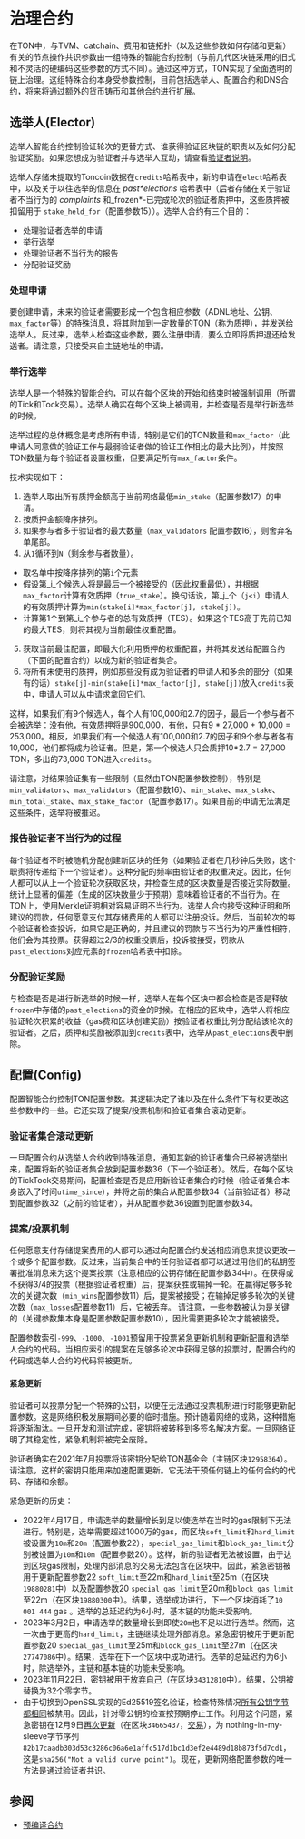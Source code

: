 # 治理合约

在TON中，与TVM、catchain、费用和链拓扑（以及这些参数如何存储和更新）有关的节点操作共识参数由一组特殊的智能合约控制（与前几代区块链采用的旧式和不灵活的硬编码这些参数的方式不同）。通过这种方式，TON实现了全面透明的链上治理。这组特殊合约本身受参数控制，目前包括选举人、配置合约和DNS合约，将来将通过额外的货币铸币和其他合约进行扩展。

## 选举人(Elector)

选举人智能合约控制验证轮次的更替方式、谁获得验证区块链的职责以及如何分配验证奖励。如果您想成为验证者并与选举人互动，请查看[验证者说明](https://ton.org/validator)。

选举人存储未提取的Toncoin数据在`credits`哈希表中，新的申请在`elect`哈希表中，以及关于以往选举的信息在 *past\*elections* 哈希表中（后者存储在关于验证者不当行为的 *complaints* 和_frozen*-已完成轮次的验证者质押中，这些质押被扣留用于 `stake_held_for`（配置参数15））。选举人合约有三个目的：

- 处理验证者选举的申请
- 举行选举
- 处理验证者不当行为的报告
- 分配验证奖励

### 处理申请

要创建申请，未来的验证者需要形成一个包含相应参数（ADNL地址、公钥、`max_factor`等）的特殊消息，将其附加到一定数量的TON（称为质押），并发送给选举人。反过来，选举人检查这些参数，要么注册申请，要么立即将质押退还给发送者。请注意，只接受来自主链地址的申请。

### 举行选举

选举人是一个特殊的智能合约，可以在每个区块的开始和结束时被强制调用（所谓的Tick和Tock交易）。选举人确实在每个区块上被调用，并检查是否是举行新选举的时候。

选举过程的总体概念是考虑所有申请，特别是它们的TON数量和`max_factor`（此申请人同意做的验证工作与最弱验证者做的验证工作相比的最大比例），并按照TON数量为每个验证者设置权重，但要满足所有`max_factor`条件。

技术实现如下：

1. 选举人取出所有质押金额高于当前网络最低`min_stake`（配置参数17）的申请。
2. 按质押金额降序排列。
3. 如果参与者多于验证者的最大数量（`max_validators` 配置参数16），则舍弃名单尾部。
4. 从`1`循环到`N`（剩余参与者数量）。

- 取名单中按降序排列的第`i`个元素
- 假设第_i_个候选人将是最后一个被接受的（因此权重最低），并根据`max_factor`计算有效质押（`true_stake`）。换句话说，第_j_个（`j<i`）申请人的有效质押计算为`min(stake[i]*max_factor[j], stake[j])`。
- 计算第1个到第_i_个参与者的总有效质押（TES）。如果这个TES高于先前已知的最大TES，则将其视为当前最佳权重配置。

5. 获取当前最佳配置，即最大化利用质押的权重配置，并将其发送给配置合约（下面的配置合约）以成为新的验证者集合。
6. 将所有未使用的质押，例如那些没有成为验证者的申请人和多余的部分（如果有的话）`stake[j]-min(stake[i]*max_factor[j], stake[j])`放入`credits`表中，申请人可以从中请求拿回它们。

这样，如果我们有9个候选人，每个人有100,000和2.7的因子，最后一个参与者不会被选举：没有他，有效质押将是900,000，有他，只有9 \* 27,000 + 10,000 = 253,000。相反，如果我们有一个候选人有100,000和2.7的因子和9个参与者各有10,000，他们都将成为验证者。但是，第一个候选人只会质押10\*2.7 = 27,000 TON，多出的73,000 TON进入`credits`。

请注意，对结果验证集有一些限制（显然由TON配置参数控制），特别是`min_validators`、`max_validators`（配置参数16）、`min_stake`、`max_stake`、`min_total_stake`、`max_stake_factor`（配置参数17）。如果目前的申请无法满足这些条件，选举将被推迟。

### 报告验证者不当行为的过程

每个验证者不时被随机分配创建新区块的任务（如果验证者在几秒钟后失败，这个职责将传递给下一个验证者）。这种分配的频率由验证者的权重决定。因此，任何人都可以从上一个验证轮次获取区块，并检查生成的区块数量是否接近实际数量。统计上显著的偏差（生成的区块数量少于预期）意味着验证者的不当行为。在TON上，使用Merkle证明相对容易证明不当行为。选举人合约接受这种证明和所建议的罚款，任何愿意支付其存储费用的人都可以注册投诉。然后，当前轮次的每个验证者检查投诉，如果它是正确的，并且建议的罚款与不当行为的严重性相符，他们会为其投票。获得超过2/3的权重投票后，投诉被接受，罚款从`past_elections`对应元素的`frozen`哈希表中扣除。

### 分配验证奖励

与检查是否是进行新选举的时候一样，选举人在每个区块中都会检查是否是释放`frozen`中存储的`past_elections`的资金的时候。在相应的区块中，选举人将相应验证轮次积累的收益（gas费和区块创建奖励）按验证者权重比例分配给该轮次的验证者。之后，质押和奖励被添加到`credits`表中，选举从`past_elections`表中删除。

## 配置(Config)

配置智能合约控制TON配置参数。其逻辑决定了谁以及在什么条件下有权更改这些参数中的一些。它还实现了提案/投票机制和验证者集合滚动更新。

### 验证者集合滚动更新

一旦配置合约从选举人合约收到特殊消息，通知其新的验证者集合已经被选举出来，配置将新的验证者集合放到配置参数36（下一个验证者）。然后，在每个区块的TickTock交易期间，配置检查是否是应用新验证者集合的时候（验证者集合本身嵌入了时间`utime_since`），并将之前的集合从配置参数34（当前验证者）移动到配置参数32（之前的验证者），并从配置参数36设置到配置参数34。

### 提案/投票机制

任何愿意支付存储提案费用的人都可以通过向配置合约发送相应消息来提议更改一个或多个配置参数。反过来，当前集合中的任何验证者都可以通过用他们的私钥签署批准消息来为这个提案投票（注意相应的公钥存储在配置参数34中）。在获得或不获得3/4的投票（根据验证者权重）后，提案获胜或输掉一轮。在赢得足够多轮次的关键次数（`min_wins`配置参数11）后，提案被接受；在输掉足够多轮次的关键次数（`max_losses`配置参数11）后，它被丢弃。
请注意，一些参数被认为是关键的（关键参数集本身是配置参数配置参数10），因此需要更多轮次才能被接受。

配置参数索引`-999`、`-1000`、`-1001`预留用于投票紧急更新机制和更新配置和选举人合约的代码。当相应索引的提案在足够多轮次中获得足够的投票时，配置合约的代码或选举人合约的代码将被更新。

#### 紧急更新

验证者可以投票分配一个特殊的公钥，以便在无法通过投票机制进行时能够更新配置参数。这是网络积极发展期间必要的临时措施。预计随着网络的成熟，这种措施将逐渐淘汰。一旦开发和测试完成，密钥将被转移到多签名解决方案。一旦网络证明了其稳定性，紧急机制将被完全废除。

验证者确实在2021年7月投票将该密钥分配给TON基金会（主链区块`12958364`）。请注意，这样的密钥只能用来加速配置更新。它无法干预任何链上的任何合约的代码、存储和余额。

紧急更新的历史：

- 2022年4月17日，申请选举的数量增长到足以使选举在当时的gas限制下无法进行。特别是，选举需要超过1000万的gas，而区块`soft_limit`和`hard_limit`被设置为`10m`和`20m`（配置参数22），`special_gas_limit`和`block_gas_limit`分别被设置为`10m`和`10m`（配置参数20）。这样，新的验证者无法被设置，由于达到区块gas限制，处理内部消息的交易无法包含在区块中。因此，紧急密钥被用于更新配置参数22 `soft_limit`至22m和`hard_limit`至25m（在区块`19880281`中）以及配置参数20 `special_gas_limit`至20m和`block_gas_limit`至22m（在区块`19880300`中）。结果，选举成功进行，下一个区块消耗了`10 001 444` gas 。选举的总延迟约为6小时，基本链的功能未受影响。
- 2023年3月2日，申请选举的数量增长到即使`20m`也不足以进行选举。然而，这一次由于更高的`hard_limit`，主链继续处理外部消息。紧急密钥被用于更新配置参数20 `special_gas_limit`至25m和`block_gas_limit`至27m（在区块`27747086`中）。结果，选举在下一个区块中成功进行。选举的总延迟约为6小时，除选举外，主链和基本链的功能未受影响。
- 2023年11月22日，密钥被用于[放弃自己](https://t.me/tonblockchain/221)（在区块`34312810`中）。结果，公钥被替换为32个零字节。
- 由于切换到OpenSSL实现的Ed25519签名验证，检查特殊情况[所有公钥字节都相同](https://github.com/ton-blockchain/ton/blob/7fcf26771748338038aec4e9ec543dc69afeb1fa/crypto/ellcurve/Ed25519.cpp#L57C1-L57C1)被禁用。因此，针对零公钥的检查按预期停止工作。利用这个问题，紧急密钥在12月9日[再次更新](https://t.me/tonstatus/80)（在区块`34665437`，[交易](https://tonscan.org/tx/MU%2FNmSFkC0pJiCi730Fmt6PszBooRZkzgiQMv0sExfY=)），为 nothing-in-my-sleeve字节序列`82b17caadb303d53c3286c06a6e1affc517d1bc1d3ef2e4489d18b873f5d7cd1`，这是`sha256("Not a valid curve point")`。现在，更新网络配置参数的唯一方法是通过验证者共识。

## 参阅

- [预编译合约](/develop/smart-contracts/core-contracts/precompiled)

